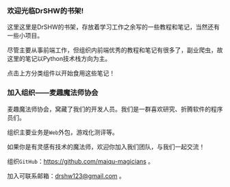 ### 欢迎光临DrSHW的书架!

这里这里是DrSHW的书架，存放着学习工作之余写的一些教程和笔记，当然还有一些小项目。

尽管主要从事前端工作，但组织内前端优秀的教程和笔记有很多了，副业爬虫，故这里的笔记以Python技术栈方向为主。

点击上方分类组件以开始食用这些笔记！

### 加入组织——麦趣魔法师协会

麦趣魔法师协会，窝藏了我们的开发人员。我们是一群喜欢研究、折腾软件的程序员们。

组织主要业务是`Web`外包，游戏化测评等。

如果你是有灵感有技术的魔法师，欢迎你加入我们团队，与我们一起交流！

组织`GitHub`：https://github.com/maiqu-magicians 。

加入可联系邮箱：drshw123@gmail.com 。

